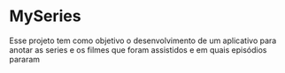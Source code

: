# MySeries
Esse projeto tem como objetivo o desenvolvimento de um aplicativo para anotar as series e os filmes que foram assistidos e em quais episódios pararam
